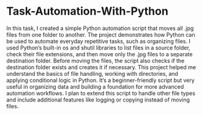 # Task-Automation-With-Python

In this task, I created a simple Python automation script that moves all .jpg files from one folder to another. The project demonstrates how Python can be used to automate everyday repetitive tasks, such as organizing files. I used Python’s built-in os and shutil libraries to list files in a source folder, check their file extensions, and then move only the .jpg files to a separate destination folder. Before moving the files, the script also checks if the destination folder exists and creates it if necessary. This project helped me understand the basics of file handling, working with directories, and applying conditional logic in Python. It’s a beginner-friendly script but very useful in organizing data and building a foundation for more advanced automation workflows. I plan to extend this script to handle other file types and include additional features like logging or copying instead of moving files.
